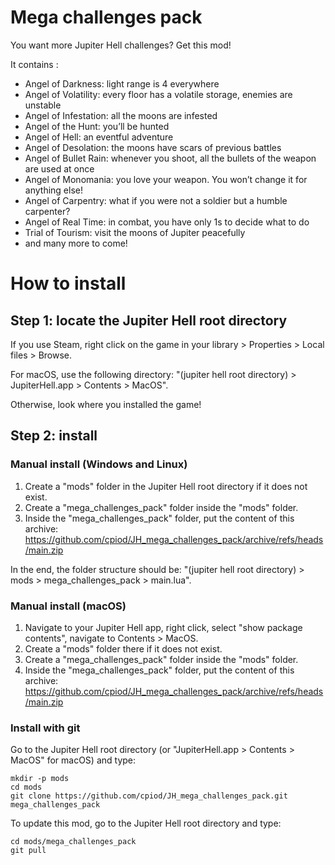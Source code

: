 # Mega challenges pack

You want more Jupiter Hell challenges? Get this mod!

It contains :

- Angel of Darkness: light range is 4 everywhere
- Angel of Volatility: every floor has a volatile storage, enemies are unstable
- Angel of Infestation: all the moons are infested
- Angel of the Hunt: you’ll be hunted
- Angel of Hell: an eventful adventure
- Angel of Desolation: the moons have scars of previous battles
- Angel of Bullet Rain: whenever you shoot, all the bullets of the weapon are used at once
- Angel of Monomania: you love your weapon. You won’t change it for anything else!
- Angel of Carpentry: what if you were not a soldier but a humble carpenter?
- Angel of Real Time: in combat, you have only 1s to decide what to do
- Trial of Tourism: visit the moons of Jupiter peacefully
- and many more to come!

# How to install

## Step 1: locate the Jupiter Hell root directory

If you use Steam, right click on the game in your library > Properties > Local files > Browse.

For macOS, use the following directory: "(jupiter hell root directory) > JupiterHell.app > Contents > MacOS".

Otherwise, look where you installed the game!

## Step 2: install

### Manual install (Windows and Linux)

1. Create a "mods" folder in the Jupiter Hell root directory if it does not exist.
2. Create a "mega_challenges_pack" folder inside the "mods" folder.
3. Inside the "mega_challenges_pack" folder, put the content of this archive: https://github.com/cpiod/JH_mega_challenges_pack/archive/refs/heads/main.zip

In the end, the folder structure should be: "(jupiter hell root directory) > mods > mega_challenges_pack > main.lua".

### Manual install (macOS)

1. Navigate to your Jupiter Hell app, right click, select "show package contents", navigate to Contents > MacOS.
2. Create a "mods" folder there if it does not exist.
2. Create a "mega_challenges_pack" folder inside the "mods" folder.
3. Inside the "mega_challenges_pack" folder, put the content of this archive: https://github.com/cpiod/JH_mega_challenges_pack/archive/refs/heads/main.zip

### Install with git

Go to the Jupiter Hell root directory (or "JupiterHell.app > Contents > MacOS" for macOS) and type:

    mkdir -p mods
    cd mods
    git clone https://github.com/cpiod/JH_mega_challenges_pack.git mega_challenges_pack

To update this mod, go to the Jupiter Hell root directory and type:

    cd mods/mega_challenges_pack
    git pull

